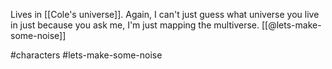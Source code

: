 Lives in [[Cole's universe]]. Again, I can't just guess what universe you live in just because you ask me, I'm just mapping the multiverse. [[@lets-make-some-noise]]

#characters #lets-make-some-noise
